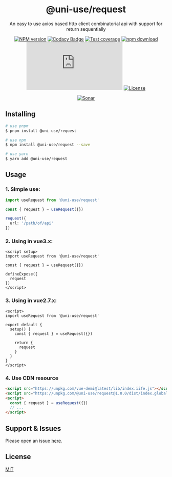 <div style="text-align: center;" align="center">

# @uni-use/request

An easy to use axios based http client combinatorial api with support for return sequentially

[![NPM version][npm-image]][npm-url]
[![Codacy Badge][codacy-image]][codacy-url]
[![Test coverage][codecov-image]][codecov-url]
[![npm download][download-image]][download-url]
[![gzip][gzip-image]][gzip-url]
[![License][license-image]][license-url]

[![Sonar][sonar-image]][sonar-url]

</div>

<div style="text-align: center; margin-bottom: 20px;" align="center">

</div>

## Installing

```bash
# use pnpm
$ pnpm install @uni-use/request

# use npm
$ npm install @uni-use/request --save

# use yarn
$ yarn add @uni-use/request
```

## Usage

### 1. Simple use:

```ts
import useRequest from '@uni-use/request'

const { request } = useRequest({})

request({
  url: '/path/of/api'
})
```

### 2. Using in vue3.x:

```vue
<script setup>
import useRequest from '@uni-use/request'

const { request } = useRequest({})

defineExpose({
  request
})
</script>
```

### 3. Using in vue2.7.x:

```vue
<script>
import useRequest from '@uni-use/request'

export default {
  setup() {
    const { request } = useRequest({})

    return {
      request
    }
  }
}
</script>
```

### 4. Use CDN resource

```html
<script src="https://unpkg.com/vue-demi@latest/lib/index.iife.js"></script>
<script src="https://unpkg.com/@uni-use/request@1.0.0/dist/index.global.prod.js"></script>
<script>
  const { request } = useRequest({})
  // ...
</script>
```

## Support & Issues

Please open an issue [here](https://github.com/saqqdy/uni-use/issues).

## License

[MIT](LICENSE)

[npm-image]: https://img.shields.io/npm/v/@uni-use/request.svg?style=flat-square
[npm-url]: https://npmjs.org/package/@uni-use/request
[codacy-image]: https://app.codacy.com/project/badge/Grade/f70d4880e4ad4f40aa970eb9ee9d0696
[codacy-url]: https://www.codacy.com/gh/saqqdy/@uni-use/request/dashboard?utm_source=github.com&utm_medium=referral&utm_content=saqqdy/@uni-use/request&utm_campaign=Badge_Grade
[codecov-image]: https://img.shields.io/codecov/c/github/saqqdy/@uni-use/request.svg?style=flat-square
[codecov-url]: https://codecov.io/github/saqqdy/@uni-use/request?branch=master
[download-image]: https://img.shields.io/npm/dm/@uni-use/request.svg?style=flat-square
[download-url]: https://npmjs.org/package/@uni-use/request
[gzip-image]: http://img.badgesize.io/https://unpkg.com/@uni-use/request/dist/index.global.prod.js?compression=gzip&label=gzip%20size:%20JS
[gzip-url]: http://img.badgesize.io/https://unpkg.com/@uni-use/request/dist/index.global.prod.js?compression=gzip&label=gzip%20size:%20JS
[license-image]: https://img.shields.io/badge/License-MIT-blue.svg
[license-url]: LICENSE
[sonar-image]: https://sonarcloud.io/api/project_badges/quality_gate?project=saqqdy_uni-use
[sonar-url]: https://sonarcloud.io/dashboard?id=saqqdy_uni-use
